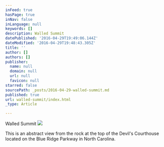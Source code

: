 ```yaml
---
inFeed: true
hasPage: true
inNav: false
inLanguage: null
keywords: []
description: Walled Summit
datePublished: '2016-04-29T19:49:06.144Z'
dateModified: '2016-04-29T19:48:43.305Z'
title: ''
author: []
authors: []
publisher:
  name: null
  domain: null
  url: null
  favicon: null
starred: false
sourcePath: _posts/2016-04-29-walled-summit.md
published: true
url: walled-summit/index.html
_type: Article

---
```

Walled Summit
![](https://the-grid-user-content.s3-us-west-2.amazonaws.com/da1261e6-67c0-4c66-8644-74e609da6116.jpg)

This is an abstract view from the rock at the top of the Devil's Courthouse located on the Blue Ridge Parkway in North Carolina.
